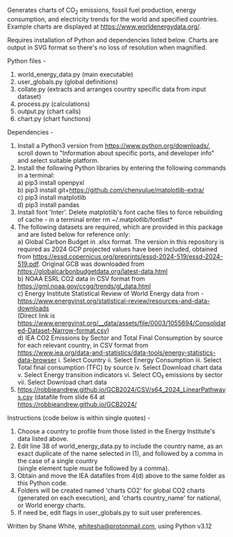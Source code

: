 Generates charts of CO<sub>2</sub> emissions, fossil fuel production, energy consumption, and electricity trends for
the world and specified countries. Example charts are displayed at https://www.worldenergydata.org/.

Requires installation of Python and dependencies listed below. Charts are output in SVG format so there's no loss of
resolution when magnified.

Python files -

1. world_energy_data.py (main executable)
2. user_globals.py (global definitions)
3. collate.py (extracts and arranges country specific data from input dataset)
4. process.py (calculations)
5. output.py (chart calls)
6. chart.py (chart functions)

Dependencies -

1. Install a Python3 version from https://www.python.org/downloads/, scroll down to "Information about specific ports,
   and developer info" and select suitable platform.
2. Install the following Python libraries by entering the following commands in a terminal: <br>
   a) pip3 install openpyxl<br>
   b) pip3 install git+https://github.com/chenyulue/matplotlib-extra/<br>
   c) pip3 install matplotlib<br>
   d) pip3 install pandas<br>
3. Install font 'Inter'. Delete matplotlib's font cache files to force rebuilding of cache -
   in a terminal enter rm ~/.matplotlib/fontlist*
4. The following datasets are required, which are provided in this package and are listed below for reference only:<br>
   a) Global Carbon Budget in .xlsx format. The version in this repository is required as 2024 GCP projected values have
   been included, obtained from https://essd.copernicus.org/preprints/essd-2024-519/essd-2024-519.pdf. Original GCB was
   downloaded from https://globalcarbonbudgetdata.org/latest-data.html<br>
   b) NOAA ESRL CO2 data in CSV format from https://gml.noaa.gov/ccgg/trends/gl_data.html<br>
   c) Energy Institute Statistical Review of World Energy data from -<br>
   https://www.energyinst.org/statistical-review/resources-and-data-downloads<br>
   (Direct link
   is https://www.energyinst.org/__data/assets/file/0003/1055694/Consolidated-Dataset-Narrow-format.csv)<br>
   d) IEA CO2 Emissions by Sector and Total Final Consumption by source for each relevant country, in CSV format
   from <br>
   https://www.iea.org/data-and-statistics/data-tools/energy-statistics-data-browser
   i. Select Country
   ii. Select Energy Consumption
   iii. Select Total final consumption (TFC) by source
   iv. Select Download chart data
   v. Select Energy transition indicators
   vi. Select CO₂ emissions by sector
   vii. Select Download chart data
5. https://robbieandrew.github.io/GCB2024/CSV/s64_2024_LinearPathways.csv (datafile from slide 64 at<br>
   https://robbieandrew.github.io/GCB2024/

Instructions (code below is within single quotes) -

1. Choose a country to profile from those listed in the Energy Institute's data listed above.
2. Edit line 38 of world_energy_data.py to include the country name,
   as an exact duplicate of the name selected in (1), and followed by a comma in the case of a single country <br>
   (single element tuple must be followed by a comma).
3. Obtain and move the IEA datafiles from 4(d) above to the same folder as this Python code.
4. Folders will be created named 'charts CO2' for global CO2 charts (generated on each execution), and
   'charts country_name' for national, or World energy charts.
5. If need be, edit flags in user_globals.py to suit user preferences.

Written by Shane White, whitesha@protonmail.com, using Python v3.12
